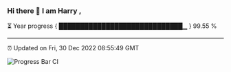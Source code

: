 ### Hi there 👋 I am Harry , 

⏳ Year progress { █████████████████████████████▁ } 99.55 %

---

⏰ Updated on Fri, 30 Dec 2022 08:55:49 GMT

![Progress Bar CI](https://github.com/duykhang68/duykhang68/workflows/Progress%20Bar%20CI/badge.svg)
